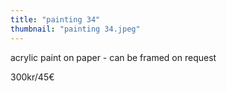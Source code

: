 ```yaml
---
title: "painting 34"
thumbnail: "painting 34.jpeg"
---
```

acrylic paint on paper - can be framed on request


300kr/45€